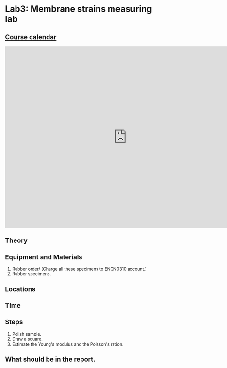 
# Lab3: Membrane strains measuring lab

## [Course calendar](https://calendar.google.com/calendar/embed?src=c_hobnaabmfreqp84o7qaescmn2g%40group.calendar.google.com&ctz=America%2FNew_York)

<iframe src="https://calendar.google.com/calendar/embed?src=c_hobnaabmfreqp84o7qaescmn2g%40group.calendar.google.com&ctz=America%2FNew_York" style="border: 0" width="800" height="600" frameborder="0" scrolling="no"></iframe>

## Theory




## Equipment and Materials

1. Rubber order/ (Charge all these specimens to ENGN0310 account.)
2. Rubber specimens.  

## Locations
## Time 


## Steps

1. Polish sample. 
2. Draw a square. 
3. Estimate the Young's modulus and the Poisson's ration. 

## What should be in the report.




